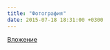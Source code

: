 ```yaml
---
title: "Фотография"
date: 2015-07-18 18:31:00 +0300
---
```



[Вложение](https://vk.com/photo41076938_373970083)
